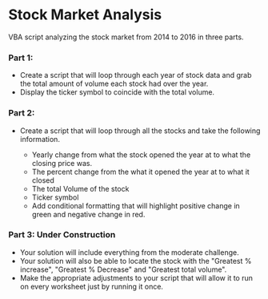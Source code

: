 # Stock Market Analysis


VBA script analyzing the stock market from 2014 to 2016 in three parts.


### Part 1:
* Create a script that will loop through each year of stock data and grab the total amount of volume each stock had over the year.
* Display the ticker symbol to coincide with the total volume.

### Part 2:
* Create a script that will loop through all the stocks and take the following information.

	* Yearly change from what the stock opened the year at to what the closing price was.
	* The percent change from the what it opened the year at to what it closed
	* The total Volume of the stock
	* Ticker symbol
	* Add conditional formatting that will highlight positive change in green and negative change in red.


### Part 3: Under Construction
* Your solution will include everything from the moderate challenge.
* Your solution will also be able to locate the stock with the "Greatest % increase", "Greatest % Decrease" and "Greatest total volume".
* Make the appropriate adjustments to your script that will allow it to run on every worksheet just by running it once.    